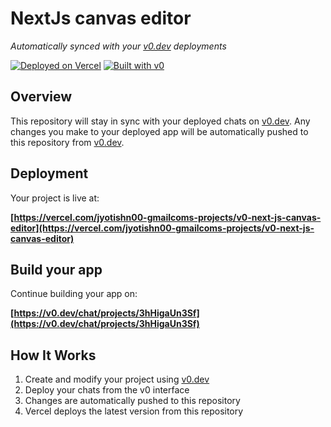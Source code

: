 # NextJs canvas editor

*Automatically synced with your [v0.dev](https://v0.dev) deployments*

[![Deployed on Vercel](https://img.shields.io/badge/Deployed%20on-Vercel-black?style=for-the-badge&logo=vercel)](https://vercel.com/jyotishn00-gmailcoms-projects/v0-next-js-canvas-editor)
[![Built with v0](https://img.shields.io/badge/Built%20with-v0.dev-black?style=for-the-badge)](https://v0.dev/chat/projects/3hHigaUn3Sf)

## Overview

This repository will stay in sync with your deployed chats on [v0.dev](https://v0.dev).
Any changes you make to your deployed app will be automatically pushed to this repository from [v0.dev](https://v0.dev).

## Deployment

Your project is live at:

**[https://vercel.com/jyotishn00-gmailcoms-projects/v0-next-js-canvas-editor](https://vercel.com/jyotishn00-gmailcoms-projects/v0-next-js-canvas-editor)**

## Build your app

Continue building your app on:

**[https://v0.dev/chat/projects/3hHigaUn3Sf](https://v0.dev/chat/projects/3hHigaUn3Sf)**

## How It Works

1. Create and modify your project using [v0.dev](https://v0.dev)
2. Deploy your chats from the v0 interface
3. Changes are automatically pushed to this repository
4. Vercel deploys the latest version from this repository
